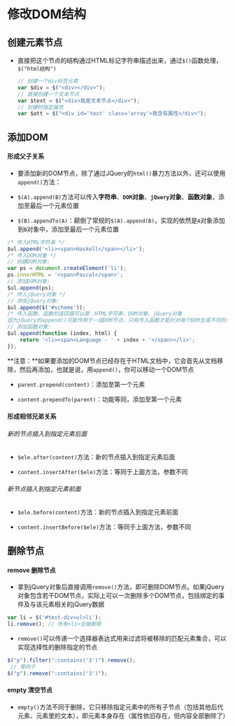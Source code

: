 # 修改DOM结构

## 创建元素节点

* 直接把这个节点的结构通过HTML标记字符串描述出来，通过`$()`函数处理，`$("html结构")`

	```JavaScript
	// 创建一个div标签元素
	var $div = $("<div></div>");
	// 直接创建一个文本节点
	var $text = $("<div>我是文本节点</div>");
	// 创建时指定属性
	var $att = $("<div id='text' class='array'>我含有属性</div>");
	```

## 添加DOM

#### 形成父子关系

* 要添加新的DOM节点，除了通过JQuery的`html()`暴力方法以外，还可以使用`append()`方法：

* `$(A).append(B)`方法可以传入**字符串**、**`DOM`对象**、**`jQuery`对象**、**函数对象**，添加至最后一个元素位置
* `$(B).appendTo(A)`：颠倒了常规的`$(A).append(B)`，实现的依然是`A`对象添加到`B`对象中，添加至最后一个元素位置
```JavaScript
/* 传入HTML字符串 */
$ul.append('<li><span>Haskell</span></li>');
/* 传入DOM对象 */
// 创建DOM对象:
var ps = document.createElement('li');
ps.innerHTML = '<span>Pascal</span>';
// 添加DOM对象:
$ul.append(ps);
/* 传入jQuery对象 */
// 添加jQuery对象:
$ul.append($('#scheme'));
/* 传入函数，函数的返回值可以是：HTML字符串、DOM对象、jQuery对象
因为jQuery的append()可能作用于一组DOM节点，只有传入函数才能针对每个DOM生成不同的子节点。 */
// 添加函数对象:
$ul.append(function (index, html) {
    return '<li><span>Language - ' + index + '</span></li>';
});
```
**注意：**如果要添加的DOM节点已经存在于HTML文档中，它会首先从文档移除，然后再添加，也就是说，用`append()`，你可以移动一个DOM节点

* `parent.prepend(content)`：添加至第一个元素

* `content.prependTo(parent)`：功能等同，添加至第一个元素

#### 形成相邻兄弟关系

###### 新的节点插入到指定元素后面

* `$ele.after(content)`方法：新的节点插入到指定元素后面

* `content.insertAfter($ele)`方法：等同于上面方法，参数不同

###### 新节点插入到指定元素前面

* `$ele.before(content)`方法：新的节点插入到指定元素前面

* `content.insertBefore($ele)`方法：等同于上面方法，参数不同

## 删除节点

#### remove 删除节点

* 拿到jQuery对象后直接调用`remove()`方法，即可删除DOM节点。如果jQuery对象包含若干DOM节点，实际上可以一次删除多个DOM节点，包括绑定的事件及与该元素相关的jQuery数据
```JavaScript
var li = $('#test-div>ul>li');
li.remove(); // 所有<li>全被删除
```

* `remove()`可以传递一个选择器表达式用来过滤将被移除的匹配元素集合，可以实现选择性的删除指定的节点

```JavaScript
$("p").filter(":contains('3')").remove();
 // 等同于
$("p").remove(":contains('3')");
```

#### empty 清空节点

* `empty()`方法不同于删除，它只移除指定元素中的所有子节点（包括其他后代元素、元素里的文本），即元素本身存在（属性依旧存在，但内容全部删除了）